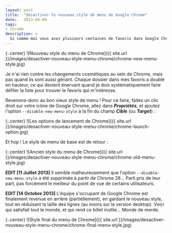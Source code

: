 ```yaml
---
layout: post
title:  "Désactiver le nouveau style de menu de Google Chrome"
date:   2013-04-09
tags:
- chrome
description: >
  Si comme moi vous avez plusieurs centaines de favoris dans Google Chrome, nous n'avez sûrement pas manqué de constater un petit changement visuel ces derniers jours. Le style de tous les menus a en effet été aéré, histoire de mieux coller à la charte graphique de Google. On se retrouve donc avec ceci :
---
```


{:.center}
![Nouveau style du menu de Chrome]({{ site.url }}/images/desactiver-nouveau-style-menu-chrome/chrome-new-menu-style.jpg)

Je n'ai rien contre les changements cosmétiques au sein de Chrome, mais pas quand ils sont aussi gênant. Chaque dossier dans mes favoris a doublé en hauteur, ce qui devient énervant quand je dois systématiquement faire défiler la liste pour trouver le favoris qui m'intéresse.

Revenons-donc au bon vieux style de menu ! Pour ce faire, faites un clic droit sur votre icône de Google Chrome, allez dans ***Propriétés***, et ajoutez l'option `--disable-new-menu-style` à la fin du champ ***Cible*** (ou ***Target***) :

{:.center}
![Les options de lancement de Chrome]({{ site.url }}/images/desactiver-nouveau-style-menu-chrome/chrome-launch-option.jpg)

Et hop ! Le style de menu de base est de retour :

{:.center}
![Ancien style du menu de Chrome]({{ site.url }}/images/desactiver-nouveau-style-menu-chrome/chrome-old-menu-style.jpg)

**EDIT [11 Juillet 2013]**
Il semble malheureusement que l'option `--disable-new-menu-style` a été supprimée à partir de Chrome 28... Parti pris de leur part, pas forcément le meilleur du point de vue de certains utilisateurs.

**EDIT [14 Octobre 2013]**
L'équipe s'occupant de Google Chrome est finalement revenue en arrière (partiellement), en gardant le nouveau style, tout en réduisant la taille des lignes (au moins sur la version desktop). Voici qui satisfait tout le monde, et qui rend ce billet inutile... Monde de merde.

{:.center}
![Style final du menu de Chrome]({{ site.url }}/images/desactiver-nouveau-style-menu-chrome/chrome-final-menu-style.jpg)